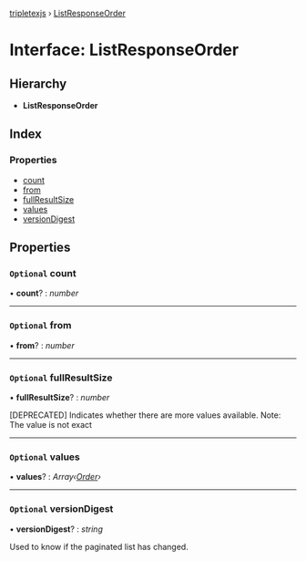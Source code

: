 [tripletexjs](../README.md) › [ListResponseOrder](listresponseorder.md)

# Interface: ListResponseOrder

## Hierarchy

* **ListResponseOrder**

## Index

### Properties

* [count](listresponseorder.md#optional-count)
* [from](listresponseorder.md#optional-from)
* [fullResultSize](listresponseorder.md#optional-fullresultsize)
* [values](listresponseorder.md#optional-values)
* [versionDigest](listresponseorder.md#optional-versiondigest)

## Properties

### `Optional` count

• **count**? : *number*

___

### `Optional` from

• **from**? : *number*

___

### `Optional` fullResultSize

• **fullResultSize**? : *number*

[DEPRECATED] Indicates whether there are more values available. Note: The value is not exact

___

### `Optional` values

• **values**? : *Array‹[Order](../modules/order.md)›*

___

### `Optional` versionDigest

• **versionDigest**? : *string*

Used to know if the paginated list has changed.
